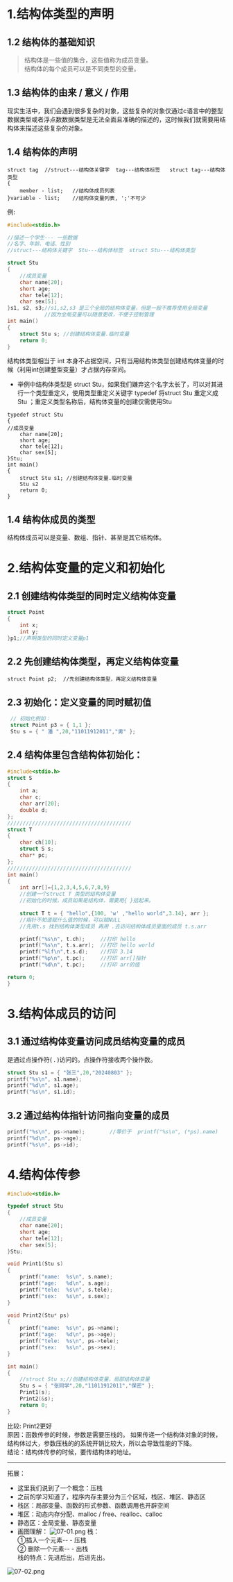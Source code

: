# 1.结构体类型的声明
## 1.2 结构体的基础知识
>结构体是一些值的集合，这些值称为成员变量。  
>结构体的每个成员可以是不同类型的变量。
## 1.3 结构体的由来 / 意义 / 作用
现实生活中，我们会遇到很多复杂的对象，这些复杂的对象仅通过c语言中的整型数据类型或者浮点数数据类型是无法全面且准确的描述的，这时候我们就需要用结构体来描述这些复杂的对象。
## 1.4 结构体的声明
```
struct tag  //struct---结构体关键字  tag---结构体标签   struct tag---结构体类型
{
    member - list;   //结构体成员列表
}variable - list;    //结构体变量列表, ';'不可少
```
例:
```c
#include<stdio.h>

//描述一个学生--- 一些数据
//名字、年龄、电话、性别
//struct---结构体关键字  Stu---结构体标签  struct Stu---结构体类型

struct Stu
{
    //成员变量
    char name[20];
    short age;
    char tele[12];
    char sex[5];
}s1, s2, s3;//s1,s2,s3 是三个全局的结构体变量，但是一般不推荐使用全局变量
            //因为全局变量可以随意更改，不便于控制管理
int main()
{
    struct Stu s; //创建结构体变量.临时变量
    return 0;
}   
```
结构体类型相当于 int 本身不占据空间，只有当用结构体类型创建结构体变量的时候（利用int创建整型变量）才占据内存空间。   
- 举例中结构体类型是 struct Stu，如果我们嫌弃这个名字太长了，可以对其进行一个类型重定义，使用类型重定义关键字 typedef 将struct Stu 重定义成 Stu ；重定义类型名称后，结构体变量的创建仅需使用Stu
```
typedef struct Stu
{
//成员变量
    char name[20];
    short age;
    char tele[12];
    char sex[5];
}Stu;
int main()
{
    struct Stu s1; //创建结构体变量.临时变量
    Stu s2
    return 0;
}
``` 
## 1.4 结构体成员的类型
结构体成员可以是变量、数组、指针、甚至是其它结构体。
# 2.结构体变量的定义和初始化
## 2.1 创建结构体类型的同时定义结构体变量
```c
struct Point
{
    int x;
    int y;
}p1;//声明类型的同时定义变量p1
```
## 2.2 先创建结构体类型，再定义结构体变量
`struct Point p2;  //先创建结构体类型，再定义结构体变量`
## 2.3 初始化：定义变量的同时赋初值
```c
 // 初始化例如：
 struct Point p3 = { 1,1 };
 Stu s = { " 潘 ",20,"11011912011","男" };
 ```
## 2.4 结构体里包含结构体初始化：
```c
#include<stdio.h>
struct S
{
    int a;
    char c;
    char arr[20];
    double d;
};
////////////////////////////////////////
struct T
{
    char ch[10];
    struct S s;
    char* pc;
};
////////////////////////////////////////
int main()
{
    int arr[]={1,2,3,4,5,6,7,8,9}
    //创建一个struct T 类型的结构体变量
    //初始化的时候，成员如果是结构体，需要用{ }括起来。
    
    struct T t = { "hello",{100, 'w' ,"hello world",3.14}, arr };
    //指针不知道赋什么值的时候，可以赋NULL
    //先用t.s 找到结构体类型成员 再用 .去访问结构体成员里面的成员 t.s.arr

    printf("%s\n", t.ch);     //打印 hello
    printf("%s\n", t.s.arr);  //打印 hello world
    printf("%lf\n",t.s.d);    //打印 3.14
    printf("%p\n", t.pc);     //打印 arr[]指针
    printf("%d\n", t.pc);     //打印 arr的值

return 0;
}
```
# 3.结构体成员的访问
## 3.1 通过结构体变量访问成员结构变量的成员
是通过点操作符( . )访问的。点操作符接收两个操作数。
```c
struct Stu s1 = { "张三",20,"20240803" };
printf("%s\n", s1.name);
printf("%d\n", s1.age);
printf("%s\n", s1.id);
```
## 3.2 通过结构体指针访问指向变量的成员
```c
printf("%s\n", ps->name);        //等价于  printf("%s\n", (*ps).name)
printf("%d\n", ps->age);
printf("%s\n", ps->id);
```
# 4.结构体传参
```c
#include<stdio.h>

typedef struct Stu
{
    //成员变量
    char name[20];
    short age;
    char tele[12];
    char sex[5];
}Stu;

void Print1(Stu s)
{
    printf("name:  %s\n", s.name);
    printf("age:   %d\n", s.age);
    printf("tele:  %s\n", s.tele);
    printf("sex:   %s\n", s.sex);
}

void Print2(Stu* ps)
{
    printf("name:  %s\n", ps->name);
    printf("age:   %d\n", ps->age);
    printf("tele:  %s\n", ps->tele);
    printf("sex:   %s\n", ps->sex);
}

int main()
{
    //struct Stu s;//创建结构体变量，局部结构体变量
    Stu s = { "张同学",20,"11011912011","保密" };
    Print1(s);
    Print2(&s);
    return 0;
}
```
比较:   Print2更好  
原因：函数传参的时候，参数是需要压栈的。 如果传递一个结构体对象的时候，结构体过大，参数压栈的的系统开销比较大，所以会导致性能的下降。  
结论：结构体传参的时候，要传结构体的地址。



---
拓展：
- 这里我们说到了一个概念：压栈
- 之前的学习知道了，程序内存主要分为三个区域，栈区、堆区、静态区
- 栈区：局部变量、函数的形式参数、函数调用也开辟空间
- 堆区：动态内存分配、malloc / free、realloc、calloc
- 静态区：全局变量、静态变量
- 画图理解：
![07-01.png](https://a-nightowl.github.io/My-Pic/Programming%20-%20Learning%20-%20Images/C%E8%AF%AD%E8%A8%80/%E7%AC%94%E8%AE%B0/C%E5%88%9D%E9%98%B6/07-01.png)
栈：  
①插入一个元素-- - 压栈  
② 删除一个元素-- - 出栈  
栈的特点：先进后出，后进先出。

![07-02.png](https://a-nightowl.github.io/My-Pic/Programming%20-%20Learning%20-%20Images/C%E8%AF%AD%E8%A8%80/%E7%AC%94%E8%AE%B0/C%E5%88%9D%E9%98%B6/07-02.png)

